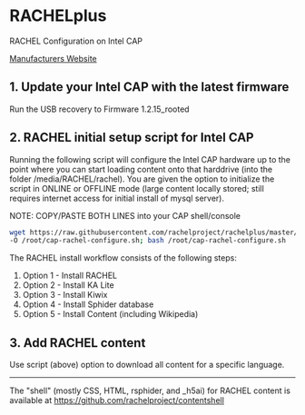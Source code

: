 # RACHELplus
RACHEL Configuration on Intel CAP

[Manufacturers Website](http://www.intel.com/content/www/us/en/education/solutions/content-access-point.html)

## 1. Update your Intel CAP with the latest firmware
Run the USB recovery to Firmware 1.2.15_rooted

## 2. RACHEL initial setup script for Intel CAP
Running the following script will configure the Intel CAP hardware up to the point where you can start loading content onto that harddrive (into the folder /media/RACHEL/rachel).  You are given the option to initialize the script in ONLINE or OFFLINE mode (large content locally stored; still requires internet access for initial install of mysql server).  

NOTE:  COPY/PASTE BOTH LINES into your CAP shell/console
```bash
wget https://raw.githubusercontent.com/rachelproject/rachelplus/master/cap-rachel-configure.sh \
-O /root/cap-rachel-configure.sh; bash /root/cap-rachel-configure.sh
```

The RACHEL install workflow consists of the following steps:
  1. Option 1 - Install RACHEL
  2. Option 2 - Install KA Lite
  3. Option 3 - Install Kiwix
  4. Option 4 - Install Sphider database
  5. Option 5 - Install Content (including Wikipedia)

## 3. Add RACHEL content
Use script (above) option to download all content for a specific language.

- - - - -

The "shell" (mostly CSS, HTML, rsphider, and _h5ai) for RACHEL content is available at https://github.com/rachelproject/contentshell

